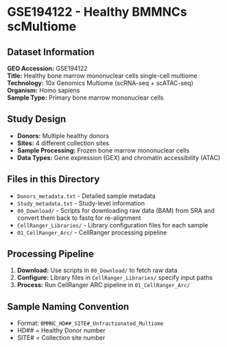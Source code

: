 # GSE194122 - Healthy BMMNCs scMultiome

## Dataset Information

**GEO Accession:** GSE194122  
**Title:** Healthy bone marrow mononuclear cells single-cell multiome  
**Technology:** 10x Genomics Multiome (scRNA-seq + scATAC-seq)  
**Organism:** Homo sapiens  
**Sample Type:** Primary bone marrow mononuclear cells  

## Study Design

- **Donors:** Multiple healthy donors
- **Sites:** 4 different collection sites  
- **Sample Processing:** Frozen bone marrow mononuclear cells
- **Data Types:** Gene expression (GEX) and chromatin accessibility (ATAC)

## Files in this Directory

- `Donors_metadata.txt` - Detailed sample metadata
- `Study_metadata.txt` - Study-level information
- `00_Download/` - Scripts for downloading raw data (BAM) from SRA and convert them back to fastq for re-alignment
- `CellRanger_Libraries/` - Library configuration files for each sample
- `01_CellRanger_Arc/` - CellRanger processing pipeline

## Processing Pipeline

1. **Download:** Use scripts in `00_Download/` to fetch raw data
2. **Configure:** Library files in `CellRanger_Libraries/` specify input paths
3. **Process:** Run CellRanger ARC pipeline in `01_CellRanger_Arc/`

## Sample Naming Convention

- Format: `BMMNC_HD##_SITE#_Unfractionated_Multiome`
- HD## = Healthy Donor number
- SITE# = Collection site number
